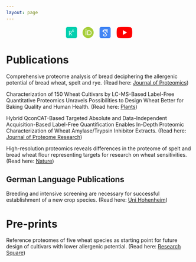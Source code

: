 ```yaml
---
layout: page
---
```


<div align="center">
<a href="https://www.researchgate.net/profile/Muhammad_Afzal118" target="_blank"><img src="/assets/img/researchgate_icon_130843.png" title="Research Gate" alt="Research Gate" height="30"></a> &nbsp;&nbsp; 
<a href="https://orcid.org/0000-0002-1020-4133" target="_blank"><img src="/assets/img/orcid_icon_130865.png" title="ORCID" alt="ORCID" height="30"></a> &nbsp;&nbsp; 
<a href="https://scholar.google.com/citations?user=LiKNUFkAAAAJ&hl=en" target="_blank"><img src="/assets/img/google_scholar_icon_130918.png" title="Google Scholar" alt="Google Scholar" height="30"></a> &nbsp;&nbsp; 
<a href="https://www.youtube.com/channel/UCqt2EdY3PCPcuFkwGH9rIUQ" target="_blank"><img src="/assets/img/Youtube_logo.png" title="YouTube" alt="YouTube" height="30"></a> 
</div>

# Publications

Comprehensive proteome analysis of bread deciphering the allergenic potential of bread wheat, spelt and rye.
(Read here: [Journal of Proteomics](https://www.sciencedirect.com/science/article/abs/pii/S1874391921002177))

Characterization of 150 Wheat Cultivars by LC-MS-Based Label-Free Quantitative Proteomics Unravels Possibilities to Design Wheat Better for Baking Quality and Human Health.
(Read here: [Plants](https://www.mdpi.com/2223-7747/10/3/424))

Hybrid QconCAT-Based Targeted Absolute and Data-Independent Acquisition-Based Label-Free Quantification Enables In-Depth Proteomic Characterization of Wheat Amylase/Trypsin Inhibitor Extracts.
(Read here: [Journal of Proteome Research](https://pubs.acs.org/doi/abs/10.1021/acs.jproteome.0c00752))

High-resolution proteomics reveals differences in the proteome of spelt and bread wheat flour representing targets for research on wheat sensitivities.
(Read here: [Nature](https://www.nature.com/articles/s41598-020-71712-5))

## German Language Publications

Breeding and intensive screening are necessary for successful establishment of a new crop species.
(Read here: [Uni Hohenheim](https://weizen.uni-hohenheim.de/fileadmin/einrichtungen/lsa-weizen/Bilder/Longin/Emmer_MLR_Agro.pdf))

# Pre-prints

Reference proteomes of five wheat species as starting point for future design of cultivars with lower allergenic potential.
(Read here: [Research Square](https://doi.org/10.21203/rs.3.rs-2327262/v1))
